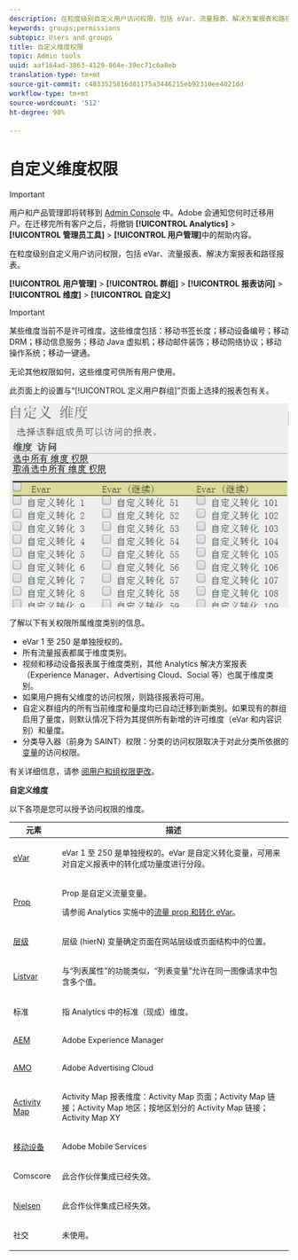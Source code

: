 ```yaml
---
description: 在粒度级别自定义用户访问权限，包括 eVar、流量报表、解决方案报表和路径报表。
keywords: groups;permissions
subtopic: Users and groups
title: 自定义维度权限
topic: Admin tools
uuid: aaf164ad-3863-4129-864e-39ec71c6a8eb
translation-type: tm+mt
source-git-commit: c4833525816d81175a3446215eb92310ee4021dd
workflow-type: tm+mt
source-wordcount: '512'
ht-degree: 98%

---
```



# 自定义维度权限

>[!IMPORTANT]
>
>用户和产品管理即将转移到 [Admin Console](https://helpx.adobe.com/cn/enterprise/using/admin-console.html) 中。Adobe 会通知您何时迁移用户。在迁移完所有客户之后，将撤销 **[!UICONTROL Analytics]** > **[!UICONTROL 管理员工具]** > **[!UICONTROL 用户管理]**&#x200B;中的帮助内容。

在粒度级别自定义用户访问权限，包括 eVar、流量报表、解决方案报表和路径报表。

**[!UICONTROL 用户管理]** > **[!UICONTROL 群组]** > **[!UICONTROL 报表访问]** > **[!UICONTROL 维度]** > **[!UICONTROL 自定义]**

>[!IMPORTANT]
>
> 某些维度当前不是许可维度。这些维度包括：移动书签长度；移动设备编号；移动 DRM；移动信息服务；移动 Java 虚拟机；移动邮件装饰；移动网络协议；移动操作系统；移动一键通。
>
>无论其他权限如何，这些维度可供所有用户使用。

此页面上的设置与“[!UICONTROL 定义用户群组]”页面上选择的报表包有关。

![](assets/permissions-dimensions.png)

了解以下有关权限所属维度类别的信息。

* eVar 1 至 250 是单独授权的。
* 所有流量报表都属于维度类别。
* 视频和移动设备报表属于维度类别，其他 Analytics 解决方案报表（Experience Manager、Advertising Cloud、Social 等）也属于维度类别。
* 如果用户拥有父维度的访问权限，则路径报表将可用。
* 自定义群组内的所有当前维度和量度均已自动迁移到新类别。如果现有的群组启用了量度，则默认情况下将为其提供所有新增的许可维度（eVar 和内容识别）和量度。
* 分类导入器（前身为 SAINT）权限：分类的访问权限取决于对此分类所依据的[变量](https://docs.adobe.com/content/help/zh-Hans/analytics/components/classifications/c-classifications.html)的访问权限。

有关详细信息，请参 [阅用户和组权限更改](https://docs.adobe.com/content/help/zh-Hans/analytics/admin/user-product-management/user-management/permissions-changes.html)。

**自定义维度**

以下各项是您可以授予访问权限的维度。

<table id="table_F37D74A1619A4560A5F5651E855DAF1C"> 
 <thead> 
  <tr> 
   <th colname="col1" class="entry"> 元素 </th> 
   <th colname="col2" class="entry"> 描述 </th> 
  </tr> 
 </thead>
 <tbody> 
  <tr> 
   <td colname="col1"> <p> <a href="/help/admin/admin/conversion-var-admin/conversion-var-admin.md"> eVar </a> </p> </td> 
   <td colname="col2"> <p>eVar 1 至 250 是单独授权的。eVar 是自定义转化变量，可用来对自定义报表中的转化成功量度进行分段。 </p> </td> 
  </tr> 
  <tr> 
   <td colname="col1"> <p> <a href="https://docs.adobe.com/content/help/zh-Hans/analytics/implementation/vars/page-vars/evar.html"> Prop </a> </p> </td> 
   <td colname="col2"> <p>Prop 是自定义流量变量。 </p> <p>请参阅 Analytics 实施中的<a href="https://docs.adobe.com/content/help/zh-Hans/analytics/implementation/vars/page-vars/evar.html">流量 prop 和转化 eVar</a>。 </p> </td> 
  </tr> 
  <tr> 
   <td colname="col1"> <p> <a href="https://docs.adobe.com/content/help/zh-Hans/analytics/implementation/vars/page-vars/page-variables.html"> 层级 </a> </p> </td> 
   <td colname="col2"> <p> 层级 (hierN) 变量确定页面在网站层级或页面结构中的位置。 </p> </td> 
  </tr> 
  <tr> 
   <td colname="col1"> <p> <a href="https://docs.adobe.com/content/help/zh-Hans/analytics/implementation/vars/page-vars/page-variables.html"> Listvar </a> </p> </td> 
   <td colname="col2"> <p> 与“列表属性”的功能类似，“列表变量”允许在同一图像请求中包含多个值。 </p> </td> 
  </tr> 
  <tr> 
   <td colname="col1"> <p>标准 </p> </td> 
   <td colname="col2"> <p>指 Analytics 中的标准（现成）维度。 </p> </td> 
  </tr> 
  <tr> 
   <td colname="col1"> <p> <a href="https://helpx.adobe.com/cn/support/experience-manager.html"> AEM </a> </p> </td> 
   <td colname="col2"> <p>Adobe Experience Manager </p> </td> 
  </tr> 
  <tr> 
   <td colname="col1"> <p> <a href="https://helpx.adobe.com/cn/support/advertising-cloud.html"> AMO </a> </p> </td> 
   <td colname="col2"> <p>Adobe Advertising Cloud </p> </td> 
  </tr> 
  <tr> 
   <td colname="col1"> <p> <a href="https://docs.adobe.com/content/help/zh-Hans/analytics/analyze/activity-map/activity-map.html"> Activity Map </a> </p> </td> 
   <td colname="col2"> <p> Activity Map 报表维度：Activity Map 页面；Activity Map 链接；Activity Map 地区；按地区划分的 Activity Map 链接；Activity Map XY </p> </td> 
  </tr> 
  <tr> 
   <td colname="col1"> <p> <a href="https://docs.adobe.com/content/help/zh-Hans/media-analytics/using/media-overview.html"> 移动设备 </a> </p> </td> 
   <td colname="col2"> <p>Adobe Mobile Services </p> </td> 
  </tr> 
  <tr> 
   <td colname="col1"> <p> Comscore </p> </td> 
   <td colname="col2"> <p>此合作伙伴集成已经失效。 </p> </td> 
  </tr> 
  <tr> 
   <td colname="col1"> <p> <a href="https://docs.adobe.com/content/help/zh-Hans/media-analytics/using/media-overview.html"> Nielsen </a> </p> </td> 
   <td colname="col2"> <p>此合作伙伴集成已经失效。 </p> </td> 
  </tr> 
  <tr> 
   <td colname="col1"> <p> 社交 </p> </td> 
   <td colname="col2"> <p>未使用。 </p> </td> 
  </tr> 
 </tbody> 
</table>
